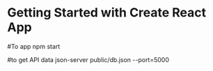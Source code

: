 # Getting Started with Create React App
#To app
npm start 

#to get API data
 json-server public/db.json   --port=5000

